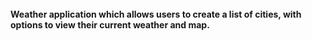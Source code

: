 <br/>
<b>Weather application which allows users to create a list of cities, with options to view their current weather and map.</b>
